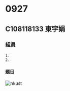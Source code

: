 # 0927
## C108118133 東宇娟
### 組員
    1.
    2.
#### 題目
![nkust](https://user-images.githubusercontent.com/91454496/134861040-45ad8e55-7f69-4611-9a25-efb57af1d7be.png)
